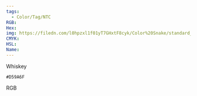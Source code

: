 ```yaml
---
tags:
  - Color/Tag/NTC
RGB:
Hex:
img: https://filedn.com/l0hpzxl1f01yT7GHxtF8cyk/Color%20Snake/standard_csv_to_svg//D59A6F.svg
CMYK:
HSL:
Name:
---
```

Whiskey
```palette
#D59A6F
```
RGB
